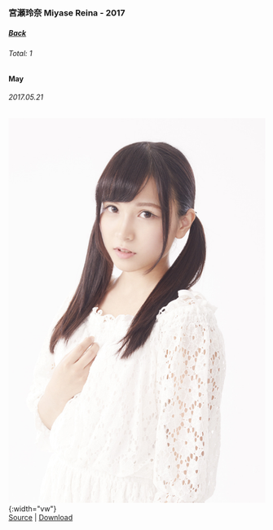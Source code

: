 ### 宮瀬玲奈 Miyase Reina - 2017
##### [Back](MiyaseReina.md)
###### Total: 1

#### May
###### 2017.05.21
![Reina](../../../Album/Pre-Debut/Reina.JPG){:width="vw"}  
[Source](https://nanabunnonijyuuni.fandom.com/wiki/Reina_Miyase) | [Download](https://github.com/LYHPandaKing/227PhotoBackup/raw/master/Album/Pre-Debut/Reina.JPG)
